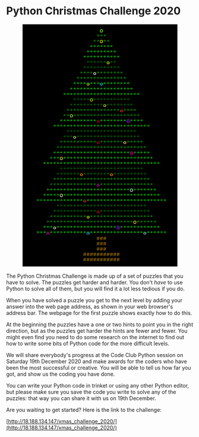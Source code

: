 # Python Christmas Challenge 2020

<p align="center">
  <img width="417" height="650" src="./Python_Xmas_tree.png">
</p>

The Python Christmas Challenge is made up of a set of puzzles that you have to solve. The puzzles get harder and harder. You don't *have* to use Python to solve all of them, but you will find it a lot less tedious if you do.

When you have solved a puzzle you get to the next level by adding your answer into the web page address, as shown in your web browser's address bar. The webpage for the first puzzle shows exactly how to do this.

At the beginning the puzzles have a one or two hints to point you in the right direction, but as the puzzles get harder the hints are fewer and fewer. You might even find you need to do some research on the internet to find out how to write some bits of Python code for the more difficult levels.

We will share everybody's progress at the Code Club Python session on Saturday 19th December 2020 and make awards for the coders who have been the most successful or creative. You will be able to tell us how far you got, and show us the coding you have done.

You can write your Python code in trinket or using any other Python editor, but please make sure you save the code you write to solve any of the puzzles: that way you can share it with us on 19th December.

Are you waiting to get started? Here is the link to the challenge:

[http://18.188.134.147/xmas_challenge_2020/](http://18.188.134.147/xmas_challenge_2020/)
